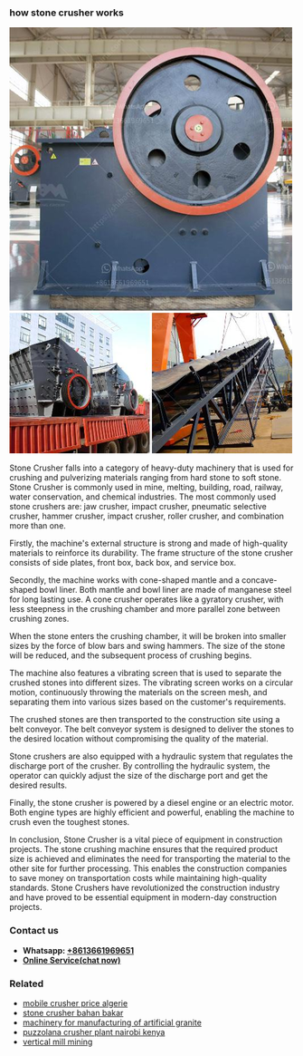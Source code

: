 <h3>how stone crusher works</h3><img src='1704951848.jpg' alt=''><p>Stone Crusher falls into a category of heavy-duty machinery that is used for crushing and pulverizing materials ranging from hard stone to soft stone. Stone Crusher is commonly used in mine, melting, building, road, railway, water conservation, and chemical industries. The most commonly used stone crushers are: jaw crusher, impact crusher, pneumatic selective crusher, hammer crusher, impact crusher, roller crusher, and combination more than one.</p><p>Firstly, the machine's external structure is strong and made of high-quality materials to reinforce its durability. The frame structure of the stone crusher consists of side plates, front box, back box, and service box.</p><p>Secondly, the machine works with cone-shaped mantle and a concave-shaped bowl liner. Both mantle and bowl liner are made of manganese steel for long lasting use. A cone crusher operates like a gyratory crusher, with less steepness in the crushing chamber and more parallel zone between crushing zones.</p><p>When the stone enters the crushing chamber, it will be broken into smaller sizes by the force of blow bars and swing hammers. The size of the stone will be reduced, and the subsequent process of crushing begins.</p><p>The machine also features a vibrating screen that is used to separate the crushed stones into different sizes. The vibrating screen works on a circular motion, continuously throwing the materials on the screen mesh, and separating them into various sizes based on the customer's requirements.</p><p>The crushed stones are then transported to the construction site using a belt conveyor. The belt conveyor system is designed to deliver the stones to the desired location without compromising the quality of the material.</p><p>Stone crushers are also equipped with a hydraulic system that regulates the discharge port of the crusher. By controlling the hydraulic system, the operator can quickly adjust the size of the discharge port and get the desired results.</p><p>Finally, the stone crusher is powered by a diesel engine or an electric motor. Both engine types are highly efficient and powerful, enabling the machine to crush even the toughest stones.</p><p>In conclusion, Stone Crusher is a vital piece of equipment in construction projects. The stone crushing machine ensures that the required product size is achieved and eliminates the need for transporting the material to the other site for further processing. This enables the construction companies to save money on transportation costs while maintaining high-quality standards. Stone Crushers have revolutionized the construction industry and have proved to be essential equipment in modern-day construction projects.</p><h3>Contact us</h3><ul><li><strong>Whatsapp:&nbsp;<a href="https://wa.me/8613661969651">+8613661969651</a></strong></li><li><a href="https://swt.shibang-china.com/?git&amp;zhl&amp;how stone crusher works"><strong>Online Service(chat now)</strong></a></li></ul><h3>Related</h3><ul><li><a href='mobile crusher price algerie.md'>mobile crusher price algerie</a></li><li><a href='stone crusher bahan bakar.md'>stone crusher bahan bakar</a></li><li><a href='machinery for manufacturing of artificial granite.md'>machinery for manufacturing of artificial granite</a></li><li><a href='puzzolana crusher plant nairobi kenya.md'>puzzolana crusher plant nairobi kenya</a></li><li><a href='vertical mill mining.md'>vertical mill mining</a></li></ul>